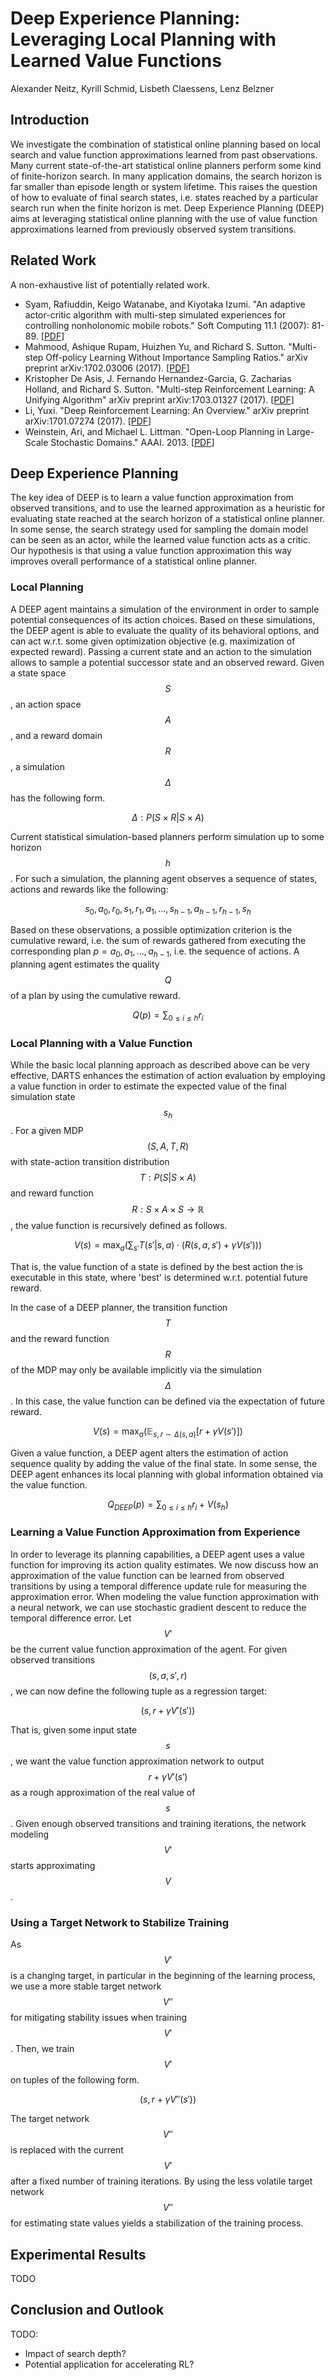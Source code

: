 # Deep Experience Planning: Leveraging Local Planning with Learned Value Functions

<script type="text/javascript" async
  src="https://cdn.mathjax.org/mathjax/latest/MathJax.js?config=TeX-MML-AM_CHTML">
</script>

Alexander Neitz, Kyrill Schmid, Lisbeth Claessens, Lenz Belzner

## Introduction

We investigate the combination of statistical online planning based on local search and value function approximations learned from past observations. Many current state-of-the-art statistical online planners perform some kind of finite-horizon search. In many application domains, the search horizon is far smaller than episode length or system lifetime. This raises the question of how to evaluate of final search states, i.e. states reached by a particular search run when the finite horizon is met. Deep Experience Planning (DEEP) aims at leveraging statistical online planning with the use of value function approximations learned from previously observed system transitions.

## Related Work

A non-exhaustive list of potentially related work.

- Syam, Rafiuddin, Keigo Watanabe, and Kiyotaka Izumi. "An adaptive actor-critic algorithm with multi-step simulated experiences for controlling nonholonomic mobile robots." Soft Computing 11.1 (2007): 81-89. [[PDF](http://repository.unhas.ac.id/bitstream/handle/123456789/2640/fulltext.pdf?sequence=1)]
- Mahmood, Ashique Rupam, Huizhen Yu, and Richard S. Sutton. "Multi-step Off-policy Learning Without Importance Sampling Ratios." arXiv preprint arXiv:1702.03006 (2017). [[PDF](https://arxiv.org/pdf/1702.03006.pdf)]
- Kristopher De Asis, J. Fernando Hernandez-Garcia, G. Zacharias Holland, and Richard S. Sutton. "Multi-step Reinforcement Learning: A Unifying Algorithm" arXiv preprint arXiv:1703.01327 (2017).
  [[PDF](https://arxiv.org/pdf/1703.01327.pdf)]
- Li, Yuxi. "Deep Reinforcement Learning: An Overview." arXiv preprint arXiv:1701.07274 (2017). [[PDF](https://arxiv.org/pdf/1701.07274.pdf)]
- Weinstein, Ari, and Michael L. Littman. "Open-Loop Planning in Large-Scale Stochastic Domains." AAAI. 2013. [[PDF](http://ai2-s2-pdfs.s3.amazonaws.com/14d2/f4b8bb7c2ecb14c0072d9e25ba4c9ee59b68.pdf)]

## Deep Experience Planning

The key idea of DEEP is to learn a value function approximation from observed transitions, and to use the learned approximation as a heuristic for evaluating state reached at the search horizon of a statistical online planner. In some sense, the search strategy used for sampling the domain model can be seen as an actor, while the learned value function acts as a critic. Our hypothesis is that using a value function approximation this way improves overall performance of a statistical online planner.

### Local Planning

A DEEP agent maintains a simulation of the environment in order to sample potential consequences of its action choices. Based on these simulations, the DEEP agent is able to evaluate the quality of its behavioral options, and can act w.r.t. some given optimization objective (e.g. maximization of expected reward). Passing a current state and an action to the simulation allows to sample a potential successor state and an observed reward. Given a state space $$S$$, an action space $$A$$, and a reward domain $$R$$, a simulation $$\Delta$$ has the following form.

$$\Delta : P( S \times R \vert S \times A )$$

Current statistical simulation-based planners perform simulation up to some horizon $$h$$. For such a simulation, the planning agent observes a sequence of states, actions and rewards like the following:

$$s_0, a_0, r_0, s_1, r_1, a_1, ..., s_{h-1}, a_{h-1}, r_{h-1}, s_h$$

Based on these observations, a possible optimization criterion is the cumulative reward, i.e. the sum of rewards gathered from executing the corresponding plan $p  = a_0, a_1, ..., a_{h-1}$, i.e. the sequence of actions. A planning agent estimates the quality $$Q$$ of a plan by using the cumulative reward.

$$Q(p) = \sum_{0 \leq i \leq h} r_i$$

### Local Planning with a Value Function

While the basic local planning approach as described above can be very effective, DARTS enhances the estimation of action evaluation by employing a value function in order to estimate the expected value of the final simulation state $$s_h$$. For a given MDP $$(S, A, T, R)$$ with state-action transition distribution $$T  : P(S \vert S \times A)$$ and reward function $$R : S \times A \times S \rightarrow \mathbb{R}$$, the value function is recursively defined as follows.

$$V(s) = \max_a \left( \sum_{s'} T(s' \vert s, a) \cdot \left( R(s, a, s') + \gamma V(s') \right) \right)$$

That is, the value function of a state is defined by the best action the is executable in this state, where 'best' is determined w.r.t. potential future reward.

In the case of a DEEP planner, the transition function $$T$$ and the reward function $$R$$ of the MDP may only be available implicitly via the simulation $$\Delta$$. In this case, the value function can be defined via the expectation of future reward.

$$V(s) = \max_a \left( \mathbb{E}_{s, r \sim \Delta(s, a)} \left[  r + \gamma V(s') \right] \right)$$

Given a value function, a DEEP agent alters the estimation of action sequence quality by adding the value of the final state. In some sense, the DEEP agent enhances its local planning with global information obtained via the value function.

$$Q_{DEEP}(p) = \sum_{0 \leq i \leq h} r_i + V(s_h)$$

### Learning a Value Function Approximation from Experience

In order to leverage its planning capabilities, a DEEP agent uses a value function for improving its action quality estimates. We now discuss how an approximation of the value function can be learned from observed transitions by using a temporal difference update rule for measuring the approximation error. When modeling the value function approximation with a neural network, we can use stochastic gradient descent to reduce the temporal difference error. Let $$V'$$ be the current value function approximation of the agent. For given observed transitions $$(s, a, s', r)$$, we can now define the following tuple as a regression target:

$$(s, r + \gamma V'(s'))$$

That is, given some input state $$s$$, we want the value function approximation network to output $$r + \gamma V'(s')$$ as a rough approximation of the real value of $$s$$. Given enough observed transitions and training iterations, the network modeling $$V'$$ starts approximating $$V$$.

### Using a Target Network to Stabilize Training

As $$V'$$ is a changing target, in particular in the beginning of the learning process, we use a more stable target network $$V''$$ for mitigating stability issues when training $$V'$$. Then, we train $$V'$$ on tuples of the following form.

$$(s, r + \gamma V''(s'))$$

The target network $$V''$$ is replaced with the current $$V'$$ after a fixed number of training iterations. By using the less volatile target network $$V''$$ for estimating state values yields a stabilization of the training process.

## Experimental Results

TODO

## Conclusion and Outlook

TODO:
- Impact of search depth?
- Potential application for accelerating RL?